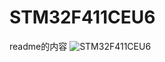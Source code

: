 # STM32F411CEU6
readme的内容
![STM32F411CEU6](https://user-images.githubusercontent.com/78159522/227709393-a72e3902-a488-4163-9c7c-751f8ccd9f80.jpg)

